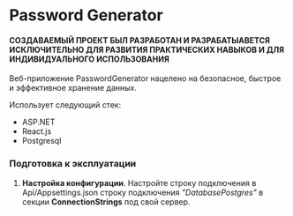 <h1>Password Generator</h1>
<h4>СОЗДАВАЕМЫЙ ПРОЕКТ БЫЛ РАЗРАБОТАН И РАЗРАБАТЫАВЕТСЯ ИСКЛЮЧИТЕЛЬНО ДЛЯ РАЗВИТИЯ ПРАКТИЧЕСКИХ НАВЫКОВ И ДЛЯ ИНДИВИДУАЛЬНОГО ИСПОЛЬЗОВАНИЯ</h4>

Веб-приложение PasswordGenerator нацелено на безопасное, быстрое и эффективное хранение данных.

Использует следующий стек:
<ul>
  <li>ASP.NET</li>
  <li>React.js</li>
  <li>Postgresql</li>
</ul>

<h3>Подготовка к эксплуатации</h3>
<ol>
  <li> <strong>Настройка конфигурации</strong>. Настройте строку подключения в Api/Appsettings.json строку подключения <i>"DatabasePostgres"</i> в секции <strong>ConnectionStrings</strong> под свой сервер.</li>
</ol>
